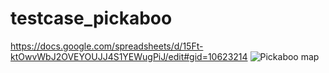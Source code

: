 # testcase_pickaboo
https://docs.google.com/spreadsheets/d/15Ft-ktOwvWbJ2OVEYOUJJ4S1YEWugPiJ/edit#gid=10623214 
![Pickaboo map](https://github.com/Swarna2509/testcase_pickaboo/assets/72212832/a4e2615c-0b62-40ad-82a5-17b3c3ea1836)
